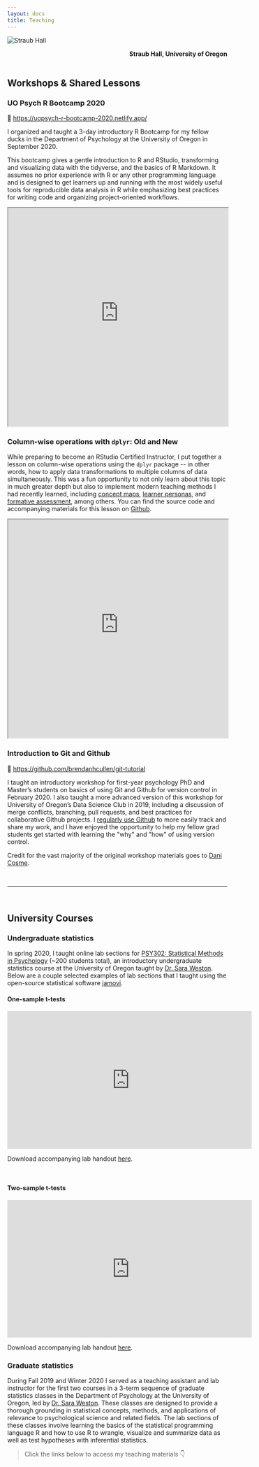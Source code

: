 ```yaml
---
layout: docs
title: Teaching
---
```


![Straub Hall](/img/straub_hall.jpg)
<div style="text-align: right"> <b>Straub Hall, University of Oregon</b> </div>

<br>

## Workshops & Shared Lessons <i class="fas fa-laptop-code"></i> 

### UO Psych R Bootcamp 2020 
:link: https://uopsych-r-bootcamp-2020.netlify.app/

I organized and taught a 3-day introductory R Bootcamp for my fellow ducks in the Department of Psychology at the University of Oregon in September 2020.

This bootcamp gives a gentle introduction to R and RStudio, transforming and visualizing data with the tidyverse, and the basics of R Markdown. It assumes no prior experience with R or any other programming language and is designed to get learners up and running with the most widely useful tools for reproducible data analysis in R while emphasizing best practices for writing code and organizing project-oriented workflows.

<iframe src="https://uopsych-r-bootcamp-2020.netlify.app/"; 
style="width:100%; height:500px"> </iframe>

<br>

### Column-wise operations with `dplyr`: Old and New

While preparing to become an RStudio Certified Instructor, I put together a lesson on column-wise operations using the `dplyr` package -- in other words, how to apply data transformations to multiple columns of data simultaneously. This was a fun opportunity to not only learn about this topic in much greater depth but also to implement modern teaching methods I had recently learned, including [concept maps](https://github.com/brendanhcullen/rstudio-instructor-certification#concept-map), [learner personas](https://github.com/brendanhcullen/rstudio-instructor-certification/blob/master/README.md#learner-persona), and [formative assessment](https://brendancullen.shinyapps.io/columnwise_operations_formative_assessment), among others. You can find the source code and accompanying materials for this lesson on [Github](https://github.com/brendanhcullen/rstudio-instructor-certification). 

<iframe src="https://columnwise-operations-dplyr.netlify.app/"; 
style="width:100%; height:500px"> </iframe>

<br> 

### Introduction to Git and Github

:link: https://github.com/brendanhcullen/git-tutorial

I taught an introductory workshop for first-year psychology PhD and Master’s students on basics of using Git and Github for version control in February 2020. I also taught a more advanced version of this workshop for University of Oregon’s Data Science Club in 2019, including a discussion of merge conflicts, branching, pull requests, and best practices for collaborative Github projects. I [regularly use Github](https://github.com/brendanhcullen) to more easily track and share my work, and I have enjoyed the opportunity to help my fellow grad students get started with learning the "why" and "how" of using version control.

Credit for the vast majority of the original workshop materials goes to [Dani Cosme](https://dcosme.github.io/).

<br> 

***
<br>

## University Courses <i class="fas fa-chalkboard-teacher"></i>

### Undergraduate statistics

In spring 2020, I taught online lab sections for [PSY302: Statistical Methods in Psychology](psy302/PSY_302_Spring_2020.pdf) (~200 students total), an introductory undergraduate statistics course at the University of Oregon taught by [Dr. Sara Weston](https://psychology.uoregon.edu/profile/sweston2/). Below are a couple selected examples of lab sections that I taught using the open-source statistical software [jamovi](https://www.jamovi.org/). 

#### One-sample t-tests

<iframe width="560" height="315" src="https://www.youtube.com/embed/AxYdvuOHLfk" frameborder="0" allow="accelerometer; autoplay; clipboard-write; encrypted-media; gyroscope; picture-in-picture" allowfullscreen></iframe>

Download accompanying lab handout [here](psy302/20Spring_PSY302_Lab4_handout.pdf).

<br>

#### Two-sample t-tests

<iframe width="560" height="315" src="https://www.youtube.com/embed/FOQFkBL6v40" frameborder="0" allow="accelerometer; autoplay; clipboard-write; encrypted-media; gyroscope; picture-in-picture" allowfullscreen></iframe>

Download accompanying lab handout [here](psy302/20Spring_PSY302_Lab5_handout.pdf).

### Graduate statistics

During Fall 2019 and Winter 2020 I served as a teaching assistant and lab instructor for the first two courses in a 3-term sequence of graduate statistics classes in the Department of Psychology at the University of Oregon, led by [Dr. Sara Weston](https://psychology.uoregon.edu/profile/sweston2/). These classes are designed to provide a thorough grounding in statistical concepts, methods, and applications of relevance to psychological science and related fields. The lab sections of these classes involve learning the basics of the statistical programming language R and how to use R to wrangle, visualize and summarize data as well as test hypotheses with inferential statistics. 


>Click the links below to access my teaching materials :point_down:

